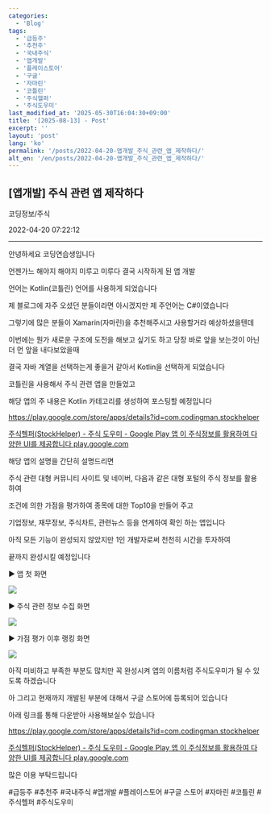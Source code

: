 ```yaml
---
categories:
  - 'Blog'
tags:
  - '급등주'
  - '추천주'
  - '국내주식'
  - '앱개발'
  - '플레이스토어'
  - '구글'
  - '자마린'
  - '코틀린'
  - '주식헬퍼'
  - '주식도우미'
last_modified_at: '2025-05-30T16:04:30+09:00'
title: '[2025-08-13] - Post'
excerpt: ''
layout: 'post'
lang: 'ko'
permalink: '/posts/2022-04-20-앱개발_주식_관련_앱_제작하다/'
alt_en: '/en/posts/2022-04-20-앱개발_주식_관련_앱_제작하다/'
---
```


## [앱개발] 주식 관련 앱 제작하다

코딩정보/주식

2022-04-20 07:22:12

* * *

안녕하세요 코딩연습생입니다

언젠가느 해야지 해야지 미루고 미루다 결국 시작하게 된 앱 개발

언어는 Kotlin(코틀린) 언어를 사용하게 되었습니다

제 블로그에 자주 오셨던 분들이라면 아시겠지만 제 주언어는 C#이였습니다

그렇기에 많은 분들이 Xamarin(자마린)을 추천해주시고 사용할거라 예상하셨을텐데

이번에는 뭔가 새로운 구조에 도전을 해보고 싶기도 하고 당장 바로 앞을 보는것이 아닌 더 먼 앞을 내다보았을때

결국 자바 계열을 선택하는게 좋을거 같아서 Kotlin을 선택하게 되었습니다

코틀린을 사용해서 주식 관련 앱을 만들었고

해당 앱의 주 내용은 Kotlin 카테고리를 생성하여 포스팅할 예정입니다

<https://play.google.com/store/apps/details?id=com.codingman.stockhelper>

[ 주식헬퍼(StockHelper) - 주식 도우미 - Google Play 앱 이 주식정보를 활용하여 다양한 UI를 제공합니다
play.google.com
](https://play.google.com/store/apps/details?id=com.codingman.stockhelper)

해당 앱의 설명을 간단히 설명드리면

주식 관련 대형 커뮤니티 사이트 및 네이버, 다음과 같은 대형 포털의 주식 정보를 활용하여

조건에 의한 가점을 평가하여 종목에 대한 Top10을 만들어 주고

기업정보, 재무정보, 주식차트, 관련뉴스 등을 연계하여 확인 하는 앱입니다

아직 모든 기능이 완성되지 않았지만 1인 개발자로써 천천히 시간을 투자하여

끝까지 완성시킬 예정입니다

▶ 앱 첫 화면

![](/assets/images/앱개발_주식_관련_앱_제작하다/img.png)

▶ 주식 관련 정보 수집 화면

![](/assets/images/앱개발_주식_관련_앱_제작하다/img_1.png)

▶ 가점 평가 이후 랭킹 화면

![](/assets/images/앱개발_주식_관련_앱_제작하다/img_2.png)

아직 미비하고 부족한 부분도 많치만 꼭 완성시켜 앱의 이름처럼 주식도우미가 될 수 있도록 하겠습니다

아 그리고 현재까지 개발된 부분에 대해서 구글 스토어에 등록되어 있습니다

아래 링크를 통해 다운받아 사용해보실수 있습니다

<https://play.google.com/store/apps/details?id=com.codingman.stockhelper>

[ 주식헬퍼(StockHelper) - 주식 도우미 - Google Play 앱 이 주식정보를 활용하여 다양한 UI를 제공합니다
play.google.com
](https://play.google.com/store/apps/details?id=com.codingman.stockhelper)

많은 이용 부탁드립니다

  

#급등주 #추천주 #국내주식 #앱개발 #플레이스토어 #구글 스토어 #자마린 #코틀린 #주식헬퍼 #주식도우미

